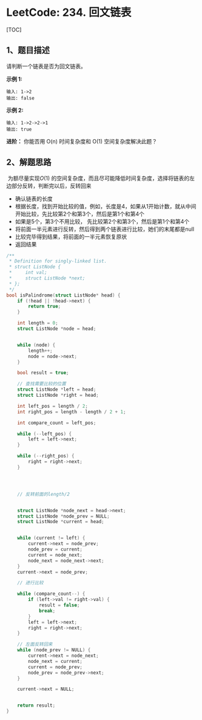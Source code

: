# LeetCode: 234. 回文链表

[TOC]

## 1、题目描述





请判断一个链表是否为回文链表。

**示例 1:**

```
输入: 1->2
输出: false
```

**示例 2:**

```
输入: 1->2->2->1
输出: true
```

**进阶：**
你能否用 O(n) 时间复杂度和 O(1) 空间复杂度解决此题？



## 2、解题思路



​	为额尽量实现$O(1)$ 的空间复杂度，而且尽可能降低时间复杂度，选择将链表的左边部分反转，判断完以后，反转回来



- 确认链表的长度
- 根据长度，找到开始比较的值，例如，长度是4，如果从1开始计数，就从中间开始比较，先比较第2个和第3个，然后是第1个和第4个
- 如果是5个，第3个不用比较， 先比较第2个和第3个，然后是第1个和第4个
- 将前面一半元素进行反转，然后得到两个链表进行比较，她们的末尾都是null
- 比较完毕得到结果，将前面的一半元素恢复原状
- 返回结果



```c
/**
 * Definition for singly-linked list.
 * struct ListNode {
 *     int val;
 *     struct ListNode *next;
 * };
 */
bool isPalindrome(struct ListNode* head) {
    if (!head || !head->next) {
        return true;
    }

    int length = 0;
    struct ListNode *node = head;


    while (node) {
        length++;
        node = node->next;
    }

    bool result = true;

    // 查找需要比较的位置
    struct ListNode *left = head;
    struct ListNode *right = head;

    int left_pos = length / 2;
    int right_pos = length - length / 2 + 1;

    int compare_count = left_pos;

    while (--left_pos) {
        left = left->next;
    }

    while (--right_pos) {
        right = right->next;
    }




    // 反转前面的length/2


    struct ListNode *node_next = head->next;
    struct ListNode *node_prev = NULL;
    struct ListNode *current = head;


    while (current != left) {
        current->next = node_prev;
        node_prev = current;
        current = node_next;
        node_next = node_next->next;
    }
    current->next = node_prev;

    // 进行比较

    while (compare_count--) {
        if (left->val != right->val) {
            result = false;
            break;
        }
        left = left->next;
        right = right->next;
    }

    // 左面反转回来
    while (node_prev != NULL) {
        current->next = node_next;
        node_next = current;
        current = node_prev;
        node_prev = node_prev->next;
    }

    current->next = NULL;


    return result;
}
```

​	
